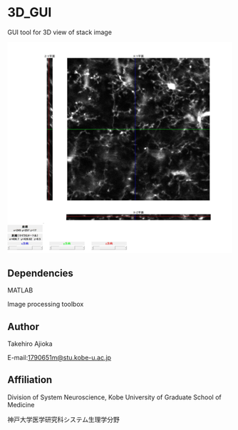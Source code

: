 # 3D_GUI
GUI tool for 3D view of stack image

<img src="doc/demo.png" width="1000" align="below">

## Dependencies
MATLAB

Image processing toolbox


## Author
Takehiro Ajioka 

E-mail:1790651m@stu.kobe-u.ac.jp

## Affiliation

Division of System Neuroscience, Kobe University of Graduate School of Medicine

神戸大学医学研究科システム生理学分野
